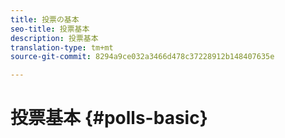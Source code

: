 ```yaml
---
title: 投票の基本
seo-title: 投票基本
description: 投票基本
translation-type: tm+mt
source-git-commit: 8294a9ce032a3466d478c37228912b148407635e

---
```



# 投票基本 {#polls-basic}
